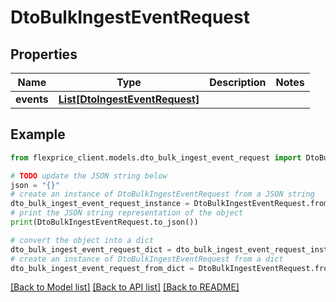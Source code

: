# DtoBulkIngestEventRequest


## Properties

Name | Type | Description | Notes
------------ | ------------- | ------------- | -------------
**events** | [**List[DtoIngestEventRequest]**](DtoIngestEventRequest.md) |  | 

## Example

```python
from flexprice_client.models.dto_bulk_ingest_event_request import DtoBulkIngestEventRequest

# TODO update the JSON string below
json = "{}"
# create an instance of DtoBulkIngestEventRequest from a JSON string
dto_bulk_ingest_event_request_instance = DtoBulkIngestEventRequest.from_json(json)
# print the JSON string representation of the object
print(DtoBulkIngestEventRequest.to_json())

# convert the object into a dict
dto_bulk_ingest_event_request_dict = dto_bulk_ingest_event_request_instance.to_dict()
# create an instance of DtoBulkIngestEventRequest from a dict
dto_bulk_ingest_event_request_from_dict = DtoBulkIngestEventRequest.from_dict(dto_bulk_ingest_event_request_dict)
```
[[Back to Model list]](../README.md#documentation-for-models) [[Back to API list]](../README.md#documentation-for-api-endpoints) [[Back to README]](../README.md)


